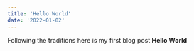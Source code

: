 ```yaml
---
title: 'Hello World'
date: '2022-01-02'
---
```


Following the traditions here is my first blog post **Hello World**

